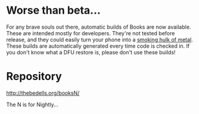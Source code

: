 # Worse than beta... #

For any brave souls out there, automatic builds of Books are now available.  These are intended mostly for developers.  They're not tested before release, and they could easily turn your phone into a [smoking hulk of metal](http://www.willitblend.com/videos.aspx?type=unsafe&video=iphone).  These builds are automatically generated every time code is checked in.  If you don't know what a DFU restore is, please don't use these builds!


# Repository #

http://thebedells.org/booksN/

The N is for Nightly...